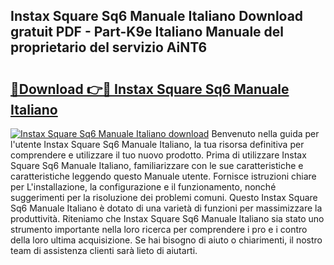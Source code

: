 ## Instax Square Sq6 Manuale Italiano Download gratuit PDF - Part-K9e Italiano Manuale del proprietario del servizio AiNT6

# <h2><a href="http://dfaf6uj.blite.top/?on=Instax+Square+Sq6+Manuale+Italiano">🔗Download 👉🔴 Instax Square Sq6 Manuale Italiano</a></h2>

[![Instax Square Sq6 Manuale Italiano download](https://i.imgur.com/lujVjoI.png)](http://dfaf6uj.blite.top/?on=Instax+Square+Sq6+Manuale+Italiano)
Benvenuto nella guida per l'utente Instax Square Sq6 Manuale Italiano, la tua risorsa definitiva per comprendere e utilizzare il tuo nuovo prodotto. Prima di utilizzare Instax Square Sq6 Manuale Italiano, familiarizzare con le sue caratteristiche e caratteristiche leggendo questo Manuale utente. Fornisce istruzioni chiare per L'installazione, la configurazione e il funzionamento, nonché suggerimenti per la risoluzione dei problemi comuni. Questo Instax Square Sq6 Manuale Italiano è dotato di una varietà di funzioni per massimizzare la produttività. Riteniamo che Instax Square Sq6 Manuale Italiano sia stato uno strumento importante nella loro ricerca per comprendere i pro e i contro della loro ultima acquisizione. Se hai bisogno di aiuto o chiarimenti, il nostro team di assistenza clienti sarà lieto di aiutarti.
